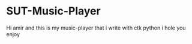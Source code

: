 # SUT-Music-Player
Hi amir and this is my music-player that i write with ctk python i hole you enjoy
